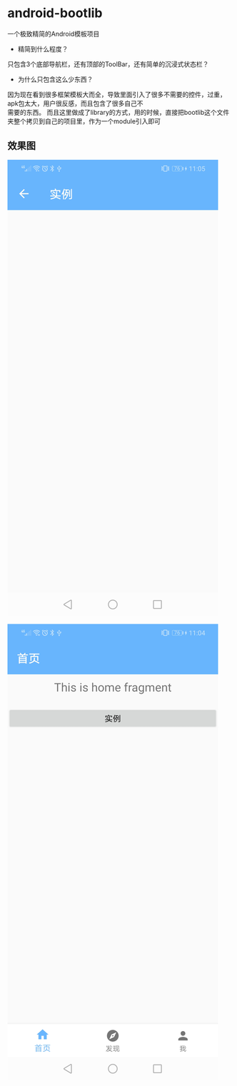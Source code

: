 # android-bootlib

一个极致精简的Android模板项目

- 精简到什么程度？ 

只包含3个底部导航栏，还有顶部的ToolBar，还有简单的沉浸式状态栏？

- 为什么只包含这么少东西？

因为现在看到很多框架模板大而全，导致里面引入了很多不需要的控件，过重，apk包太大，用户很反感，而且包含了很多自己不
<br/>
需要的东西。 而且这里做成了library的方式，用的时候，直接把bootlib这个文件夹整个拷贝到自己的项目里，作为一个module引入即可


## 效果图

![](/doc/img/demo-1.jpg)

![](/doc/img/demo-2.jpg)
